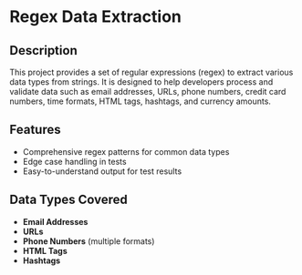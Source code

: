# Regex Data Extraction

## Description
This project provides a set of regular expressions (regex) to extract various data types from strings. It is designed to help developers process and validate data such as email addresses, URLs, phone numbers, credit card numbers, time formats, HTML tags, hashtags, and currency amounts.

## Features
- Comprehensive regex patterns for common data types
- Edge case handling in tests
- Easy-to-understand output for test results

## Data Types Covered
- **Email Addresses**
- **URLs**
- **Phone Numbers** (multiple formats)
- **HTML Tags**
- **Hashtags**
